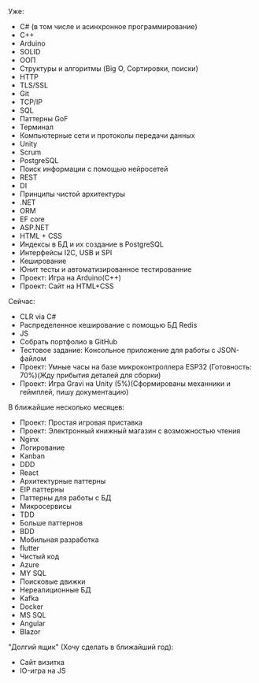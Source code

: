 
Уже:
- C# (в том числе и асинхронное программирование)
- C++
- Arduino
- SOLID
- ООП
- Структуры и алгоритмы (Big O, Сортировки, поиски)
- HTTP
- TLS/SSL
- Git
- TCP/IP
- SQL
- Паттерны GoF
- Терминал
- Компьютерные сети и протоколы передачи данных
- Unity
- Scrum
- PostgreSQL
- Поиск информации с помощью нейросетей
- REST
- DI
- Принципы чистой архитектуры
- .NET
- ORM
- EF core
- ASP.NET
- HTML + CSS
- Индексы в БД и их создание в PostgreSQL
- Интерфейсы I2C, USB и SPI
- Кеширование
- Юнит тесты и автоматизированное тестированние
- Проект: Игра на Arduino(C++)
- Проект: Сайт на HTML+CSS

Сейчас:
- CLR via C#
- Распределенное кеширование с помощью БД Redis
- JS
- Собрать портфолио в GitHub
- Тестовое задание: Консольное приложение для работы с JSON-файлом
- Проект: Умные часы на базе микроконтроллера ESP32 (Готовность: 70%)(Жду прибытия деталей для сборки)
- Проект: Игра Gravi на Unity (5%)(Сформированы механники и геймплей, пишу документацию)

В ближайшие несколько месяцев:
- Проект: Простая игровая приставка
- Проект: Электронный книжный магазин с возможностью чтения
- Nginx
- Логирование
- Kanban
- DDD
- React
- Архитектурные паттерны
- EIP паттерны
- Паттерны для работы с БД
- Микросервисы
- TDD
- Больше паттернов
- BDD
- Мобильная разработка
- flutter
- Чистый код
- Azure
- MY SQL
- Поисковые движки
- Нереалиционные БД
- Kafka
- Docker
- MS SQL
- Angular
- Blazor

"Долгий ящик" (Хочу сделать в ближайший год):
- Сайт визитка
- IO-игра на JS
